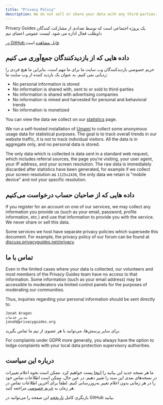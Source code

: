 ```yaml
---
title: "Privacy Policy"
description: We do not sell or share your data with any third-parties.
---
```


Privacy Guides یک پروژه اجتماعی است که توسط تعدادی از مشارکت کنندگان داوطلب فعال اداره می شود. لیست عمومی اعضای تیم

[در GitHub قابل مشاهده](https://github.com/orgs/privacyguides/people) است.</p> 



## داده هایی که از بازدیدکنندگان جمع‌آوری می کنیم

حریم خصوصی بازدیدکنندگان وب سایت ما برای ما مهم است، بنابراین ما هیچ فردی را ردیابی نمی کنیم. به عنوان یک بازدید کننده از وب سایت ما:

- No personal information is stored
- No information is shared with, sent to or sold to third-parties
- No information is shared with advertising companies
- No information is mined and harvested for personal and behavioral trends
- No information is monetized

You can view the data we collect on our [statistics](statistics.md) page.

We run a self-hosted installation of [Umami](https://umami.is) to collect some anonymous usage data for statistical purposes. The goal is to track overall trends in our website traffic, it is not to track individual visitors. All the data is in aggregate only, and no personal data is stored.

The only data which is collected is data sent in a standard web request, which includes referral sources, the page you're visiting, your user agent, your IP address, and your screen resolution. The raw data is immediately discarded after statistics have been generated, for example if we collect your screen resolution as `1125x2436`, the only data we retain is "mobile device" and not your specific resolution.



## داده هایی که از صاحبان حساب درخواست می‌کنیم

If you register for an account on one of our services, we may collect any information you provide us (such as your email, password, profile information, etc.) and use that information to provide you with the service. We never share or sell this data.

Some services we host have separate privacy policies which supersede this document. For example, the privacy policy of our forum can be found at [discuss.privacyguides.net/privacy](https://discuss.privacyguides.net/privacy).



## تماس با ما

Even in the limited cases where your data is collected, our volunteers and most members of the Privacy Guides team have no access to that information. Some information (such as your email address) may be accessible to moderators via limited control panels for the purposes of moderating our communities.

Thus, inquiries regarding your personal information should be sent directly to:



```text
Jonah Aragon
مدیر خدمات
jonah@privacyguides.org
```


برای سایر پرسش‌ها، می‌توانید با هر عضوی از تیم ما تماس بگیرید.

For complaints under GDPR more generally, you always have the option to lodge complaints with your local data protection supervisory authorities.



## درباره این سیاست

ما هر نسخه جدید این بیانیه را [اینجا](privacy-policy.md) پست خواهیم کرد. ممکن است نحوه اعلام تغییرات در نسخه‌های بعدی این سند را تغییر دهیم. در عین حال، ممکن است اطلاعات تماس خود را در هر زمانی بدون اعلام تغییر به‌روزرسانی کنیم. لطفاً برای آخرین اطلاعات تماس در هر زمان به [حریم خصوصی](privacy-policy.md) مراجعه کنید.

بازنگری کامل [تاریخچه](https://github.com/privacyguides/privacyguides.org/commits/main/docs/about/privacy-policy.md) این صفحه را می‌توانید در GitHub بیابید.
